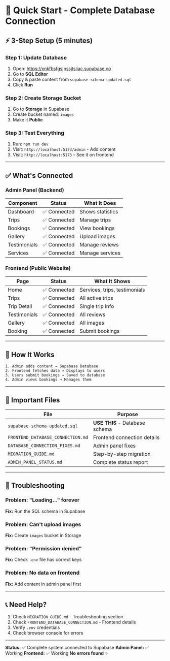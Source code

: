 # 🚀 Quick Start - Complete Database Connection

## ⚡ 3-Step Setup (5 minutes)

### Step 1: Update Database
1. Open: https://xnkfbsfgsjpssjtsiiac.supabase.co
2. Go to **SQL Editor**
3. Copy & paste content from `supabase-schema-updated.sql`
4. Click **Run**

### Step 2: Create Storage Bucket
1. Go to **Storage** in Supabase
2. Create bucket named: `images`
3. Make it **Public**

### Step 3: Test Everything
1. Run: `npm run dev`
2. Visit: `http://localhost:5173/admin` - Add content
3. Visit: `http://localhost:5173` - See it on frontend

---

## ✅ What's Connected

### Admin Panel (Backend)
| Component | Status | What It Does |
|-----------|--------|--------------|
| Dashboard | ✅ Connected | Shows statistics |
| Trips | ✅ Connected | Manage trips |
| Bookings | ✅ Connected | View bookings |
| Gallery | ✅ Connected | Upload images |
| Testimonials | ✅ Connected | Manage reviews |
| Services | ✅ Connected | Manage services |

### Frontend (Public Website)
| Page | Status | What It Shows |
|------|--------|---------------|
| Home | ✅ Connected | Services, trips, testimonials |
| Trips | ✅ Connected | All active trips |
| Trip Detail | ✅ Connected | Single trip info |
| Testimonials | ✅ Connected | All reviews |
| Gallery | ✅ Connected | All images |
| Booking | ✅ Connected | Submit bookings |

---

## 🎯 How It Works

```
1. Admin adds content → Supabase Database
2. Frontend fetches data → Displays to users
3. Users submit bookings → Saved to database
4. Admin views bookings → Manages them
```

---

## 📁 Important Files

| File | Purpose |
|------|---------|
| `supabase-schema-updated.sql` | **USE THIS** - Database schema |
| `FRONTEND_DATABASE_CONNECTION.md` | Frontend connection details |
| `DATABASE_CONNECTION_FIXES.md` | Admin panel fixes |
| `MIGRATION_GUIDE.md` | Step-by-step migration |
| `ADMIN_PANEL_STATUS.md` | Complete status report |

---

## 🔧 Troubleshooting

### Problem: "Loading..." forever
**Fix:** Run the SQL schema in Supabase

### Problem: Can't upload images
**Fix:** Create `images` bucket in Storage

### Problem: "Permission denied"
**Fix:** Check `.env` file has correct keys

### Problem: No data on frontend
**Fix:** Add content in admin panel first

---

## 📞 Need Help?

1. Check `MIGRATION_GUIDE.md` - Troubleshooting section
2. Check `FRONTEND_DATABASE_CONNECTION.md` - Frontend details
3. Verify `.env` credentials
4. Check browser console for errors

---

**Status:** ✅ Complete system connected to Supabase
**Admin Panel:** ✅ Working
**Frontend:** ✅ Working
**No errors found** ✨
